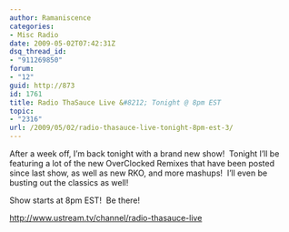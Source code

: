 ```yaml
---
author: Ramaniscence
categories:
- Misc Radio
date: 2009-05-02T07:42:31Z
dsq_thread_id:
- "911269850"
forum:
- "12"
guid: http://873
id: 1761
title: Radio ThaSauce Live &#8212; Tonight @ 8pm EST
topic:
- "2316"
url: /2009/05/02/radio-thasauce-live-tonight-8pm-est-3/
---
```


After a week off, I&#8217;m back tonight with a brand new show!  Tonight I&#8217;ll be featuring a lot of the new OverClocked Remixes that have been posted since last show, as well as new RKO, and more mashups!  I&#8217;ll even be busting out the classics as well!

Show starts at 8pm EST!  Be there!

<a href="http://www.ustream.tv/channel/radio-thasauce-live" target="_blank">http://www.ustream.tv/channel/radio-thasauce-live</a>